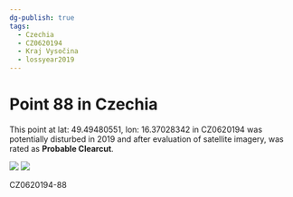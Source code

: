 ```yaml
---
dg-publish: true
tags:
  - Czechia
  - CZ0620194
  - Kraj Vysočina
  - lossyear2019
---
```


# Point 88 in Czechia

This point at lat: 49.49480551, lon: 16.37028342 in CZ0620194 was potentially disturbed in 2019 and after evaluation of satellite imagery, was rated as **Probable Clearcut**.

<div class='juxtapose' data-showcredits='false'>
<img src='https://baserow-backend-production20240528124524339000000001.s3.amazonaws.com/user_files/fcM6SslyngU9iJsE7mZW1sHNPs67sBeT_e39625840faef509ad41ef86a205a1cc77b42958653bf2c788e5fe712bb0c66a.png' data-label='April 2019' />
<img src='https://baserow-backend-production20240528124524339000000001.s3.amazonaws.com/user_files/uKehmBJoyslJ3lVXxGlMAgbez4NBf0im_1c24f5afa5d5ef85ece15253720cfae83e8a43320bc0670f4bccf9cce0c8644c.png' data-label='May 2022' />
</div>

CZ0620194-88